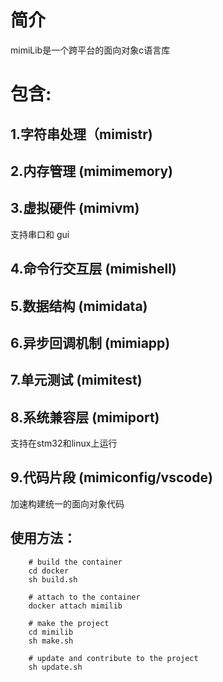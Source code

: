 # 简介
mimiLib是一个跨平台的面向对象c语言库
# 包含:
## 1.字符串处理（mimistr) 

## 2.内存管理 (mimimemory) 

## 3.虚拟硬件 (mimivm)

支持串口和 gui 

## 4.命令行交互层 (mimishell) 

## 5.数据结构 (mimidata) 

## 6.异步回调机制 (mimiapp) 

## 7.单元测试 (mimitest) 

## 8.系统兼容层 (mimiport)

支持在stm32和linux上运行

## 9.代码片段 (mimiconfig/vscode)

加速构建统一的面向对象代码

## 使用方法：

``` shell
    # build the container
    cd docker
    sh build.sh

    # attach to the container
    docker attach mimilib

    # make the project
    cd mimilib
    sh make.sh

    # update and contribute to the project
    sh update.sh
```

